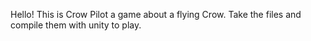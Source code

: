 Hello!
This is Crow Pilot a game about a flying Crow.
Take the files and compile them with unity to play.
